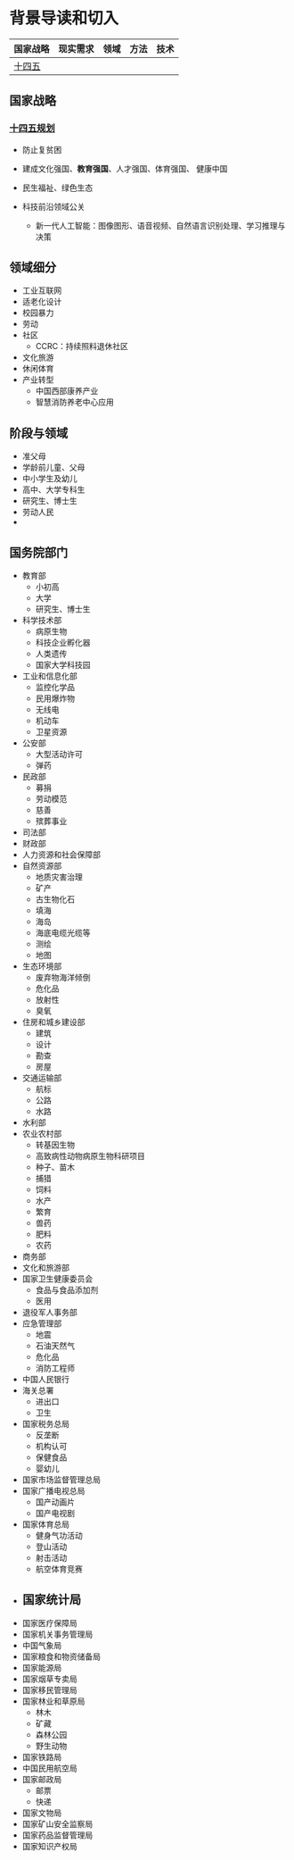 # 背景导读和切入

| 国家战略                                                                               | 现实需求 | 领域 | 方法 | 技术 |
| -------------------------------------------------------------------------------------- | -------- | ---- | ---- | ---- |
| [十四五](https://www.ndrc.gov.cn/fggz/fzzlgh/gjfzgh/202103/P020210323405614585384.pdf) |          |      |      |      |

## 国家战略

### [十四五规划](http://localhost/api/file/pdf/十四五规划.pdf)

- 防止复贫困
- 建成文化强国、**教育强国**、人才强国、体育强国、 健康中国
- 民生福祉、绿色生态

- 科技前沿领域公关
  - 新一代人工智能：图像图形、语音视频、自然语言识别处理、学习推理与决策

## 领域细分

- 工业互联网
- 适老化设计
- 校园暴力
- 劳动
- 社区
  - CCRC：持续照料退休社区
- 文化旅游
- 休闲体育
- 产业转型
  - 中国西部康养产业
  - 智慧消防养老中心应用

## 阶段与领域

- 准父母
- 学龄前儿童、父母
- 中小学生及幼儿
- 高中、大学专科生
- 研究生、博士生
- 劳动人民
-

## 国务院部门

- 教育部
  - 小初高
  - 大学
  - 研究生、博士生
- 科学技术部
  - 病原生物
  - 科技企业孵化器
  - 人类遗传
  - 国家大学科技园
- 工业和信息化部
  - 监控化学品
  - 民用爆炸物
  - 无线电
  - 机动车
  - 卫星资源
- 公安部
  - 大型活动许可
  - 弹药
- 民政部
  - 募捐
  - 劳动模范
  - 慈善
  - 殡葬事业
- 司法部
- 财政部
- 人力资源和社会保障部
- 自然资源部
  - 地质灾害治理
  - 矿产
  - 古生物化石
  - 填海
  - 海岛
  - 海底电缆光缆等
  - 测绘
  - 地图
- 生态环境部
  - 废弃物海洋倾倒
  - 危化品
  - 放射性
  - 臭氧
- 住房和城乡建设部
  - 建筑
  - 设计
  - 勘查
  - 房屋
- 交通运输部
  - 航标
  - 公路
  - 水路
- 水利部
- 农业农村部
  - 转基因生物
  - 高致病性动物病原生物科研项目
  - 种子、苗木
  - 捕猎
  - 饲料
  - 水产
  - 繁育
  - 兽药
  - 肥料
  - 农药
- 商务部
- 文化和旅游部
- 国家卫生健康委员会
  - 食品与食品添加剂
  - 医用
- 退役军人事务部
- 应急管理部
  - 地震
  - 石油天然气
  - 危化品
  - 消防工程师
- 中国人民银行
- 海关总署
  - 进出口
  - 卫生
- 国家税务总局
  - 反垄断
  - 机构认可
  - 保健食品
  - 婴幼儿
- 国家市场监督管理总局
- 国家广播电视总局
  - 国产动画片
  - 国产电视剧
- 国家体育总局
  - 健身气功活动
  - 登山活动
  - 射击活动
  - 航空体育竞赛
- 国家统计局
  -
- 国家医疗保障局
- 国家机关事务管理局
- 中国气象局
- 国家粮食和物资储备局
- 国家能源局
- 国家烟草专卖局
- 国家移民管理局
- 国家林业和草原局
  - 林木
  - 矿藏
  - 森林公园
  - 野生动物
- 国家铁路局
- 中国民用航空局
- 国家邮政局
  - 邮票
  - 快递
- 国家文物局
- 国家矿山安全监察局
- 国家药品监督管理局
- 国家知识产权局
